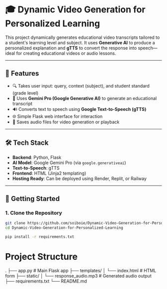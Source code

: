 
# 🎓 Dynamic Video Generation for Personalized Learning

This project dynamically generates educational video transcripts tailored to a student's learning level and subject. It uses **Generative AI** to produce a personalized explanation and **gTTS** to convert the response into speech—ideal for creating educational videos or audio lessons.

---

## 📌 Features

- 🔍 Takes user input: query, context (subject), and student standard (grade level)
- 🧠 Uses **Gemini Pro (Google Generative AI)** to generate an educational transcript
- 🔊 Converts text to speech using **Google Text-to-Speech (gTTS)**
- 🌐 Simple Flask web interface for interaction
- 📁 Saves audio files for video generation or playback

---

## 🛠️ Tech Stack

- **Backend**: Python, Flask
- **AI Model**: Google Gemini Pro (via `google.generativeai`)
- **Text-to-Speech**: gTTS
- **Frontend**: HTML (Jinja2 templating)
- **Hosting Ready**: Can be deployed using Render, Replit, or Railway

---

## 🚀 Getting Started

### 1. Clone the Repository
```bash
git clone https://github.com/soiboie/Dynamic-Video-Generation-for-Personalized-Learning.git
cd Dynamic-Video-Generation-for-Personalized-Learning

pip install -r requirements.txt
```
# Project Structure 
.
├── app.py                  # Main Flask app
├── templates/
│   └── index.html          # HTML form
├── static/
│   └── response_audio.mp3  # Generated audio output
├── requirements.txt
└── README.md
